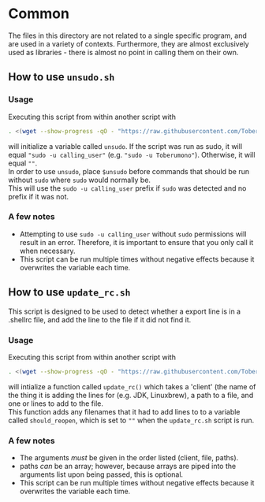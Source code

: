 # <a name="Common"></a>Common
The files in this directory are not related to a single specific program, and are used in a variety of contexts.
Furthermore, they are almost exclusively used as libraries - there is almost no point in calling them on their own.

## <a name="unsudo"></a>How to use `unsudo.sh`
### Usage
Executing this script from within another script with
```bash
. <(wget --show-progress -qO - "https://raw.githubusercontent.com/Toberumono/Miscellaneous/master/common/unsudo.sh")
```
will initialize a variable called `unsudo`.  If the script was run as sudo, it will equal `"sudo -u calling_user"` (e.g. `"sudo -u Toberumono"`).  Otherwise, it will equal `""`.<br>
In order to use `unsudo`, place `$unsudo` before commands that should be run without `sudo` where `sudo` would normally be.<br>
This will use the `sudo -u calling_user` prefix if `sudo` was detected and no prefix if it was not.

### A few notes
* Attempting to use `sudo -u calling_user` without `sudo` permissions will result in an error.  Therefore, it is important to ensure that you only call it when necessary.
* This script can be run multiple times without negative effects because it overwrites the variable each time.

## <a name="update_rc"></a>How to use `update_rc.sh`
This script is designed to be used to detect whether a export line is in a .shellrc file, and add the line to the file if it did not find it.

### Usage
Executing this script from within another script with
```bash
. <(wget --show-progress -qO - "https://raw.githubusercontent.com/Toberumono/Miscellaneous/master/common/update_rc.sh")
```
will intialize a function called `update_rc()` which takes a 'client' (the name of the thing it is adding the lines for (e.g. JDK, Linuxbrew), a path to a file, and one or lines to add to the file.<br>
This function adds any filenames that it had to add lines to to a variable called `should_reopen`, which is set to `""` when the `update_rc.sh` script is run.

### A few notes
* The arguments *must* be given in the order listed (client, file, paths).
* paths *can* be an array; however, because arrays are piped into the arguments list upon being passed, this is optional.
* This script can be run multiple times without negative effects because it overwrites the variable each time.

